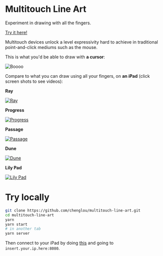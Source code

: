 # Multitouch Line Art

Experiment in drawing with all the fingers.

[Try it here!](https://chenglou.github.io/multitouch-line-art/)

Multitouch devices unlock a level expressivity hard to achieve in traditional point-and-click mediums such as the mouse.

This is what you'd be able to draw with **a cursor**:

![Boooo](https://user-images.githubusercontent.com/1909539/50062299-456e0280-015b-11e9-919e-f77d15cfb5e7.jpeg)

Compare to what you can draw using all your fingers, on **an iPad** (click screen shots to see videos):

**Ray**

[![Ray](https://i.vimeocdn.com/video/746530871_780x439.jpg)](https://vimeo.com/306726498)

**Progress**

[![Progress](https://i.vimeocdn.com/video/746530859_780x439.jpg)](https://vimeo.com/306726496)

**Passage**

[![Passage](https://i.vimeocdn.com/video/746530860_780x439.jpg)](https://vimeo.com/306726485)

**Dune**

[![Dune](https://i.vimeocdn.com/video/746530879_780x439.jpg)](https://vimeo.com/306726502)

**Lily Pad**

[![Lily Pad](https://i.vimeocdn.com/video/746531442_780x439.jpg)](https://vimeo.com/306726511)

# Try locally

```sh
git clone https://github.com/chenglou/multitouch-line-art.git
cd multitouch-line-art
yarn
yarn start
# in another tab
yarn server
```

Then connect to your iPad by doing [this](https://stackoverflow.com/a/51868342/960178) and going to `insert.your.ip.here:8080`.
